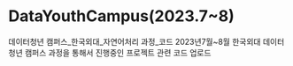 # DataYouthCampus(2023.7~8)
데이터청년 캠퍼스_한국외대_자연어처리 과정_코드
2023년7월~8월 한국외대 데이터청년 캠퍼스 과정을 통해서 진행중인 프로젝트 관련 코드 업로드
